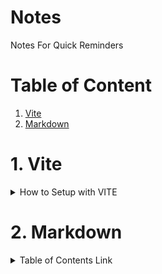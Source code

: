 # Notes
Notes For Quick Reminders

# Table of Content
1. [Vite](#Vite)
1. [Markdown](#Markdown)

<!-----------------------------------------------------  -->

# <a name="Vite">1. Vite</a>

<details>
<Summary>How to Setup with VITE</Summary>


```bash
    npm create vite@latest
```
- Follow on screen instructions. 
- If you already created a folder for project, leave project name empty. 
- Select what you need from displayed list.

</details>

<!-- ---------------------------------------------------- -->

# <a name="Markdown">2. Markdown</a>

<details>
<Summary>Table of Contents Link</Summary>
 
```bash
[placeholder](# MyTitle)
```
```bash
<a name="MyTitle">MyTitle</a>
```

</details>
